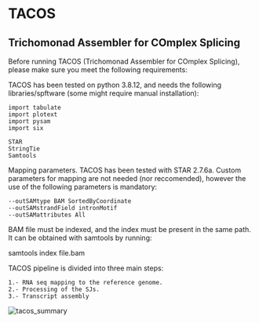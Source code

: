 # TACOS
## Trichomonad Assembler for COmplex Splicing

Before running TACOS (Trichomonad Assembler for COmplex Splicing), please make sure you meet the following requirements:

TACOS has been tested on python 3.8.12, and needs the following libraries/spftware (some might require manual installation):

```
import tabulate
import plotext
import pysam
import six

STAR
StringTie
Samtools
```

Mapping parameters. TACOS has been tested with STAR 2.7.6a.
Custom parameters for mapping are not needed (nor reccomended), however the use of the following parameters is mandatory:

```
--outSAMtype BAM SortedByCoordinate 
--outSAMstrandField intronMotif 
--outSAMattributes All
```

BAM file must be indexed, and the index must be present in the same path.
It can be obtained with samtools by running:

samtools index file.bam

TACOS pipeline is divided into three main steps:
```
1.- RNA seq mapping to the reference genome.
2.- Processing of the SJs.
3.- Transcript assembly
```

![tacos_summary](https://user-images.githubusercontent.com/45425927/219088631-24e0dafd-bdc5-4c6d-b32b-431435c52603.jpg)


